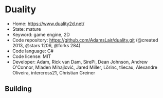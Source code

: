 # Duality

- Home: https://www.duality2d.net/
- State: mature
- Keyword: game engine, 2D
- Code repository: https://github.com/AdamsLair/duality.git (@created 2013, @stars 1206, @forks 284)
- Code language: C#
- Code license: MIT
- Developer: Adam, Rick van Dam, SirePi, Dean Johnson, Andrew O'Connor, Mladen Mihajlović, Jared Miller, Lőrinc, tliecau, Alexandre Oliveira, intercross21, Christian Greiner

## Building
